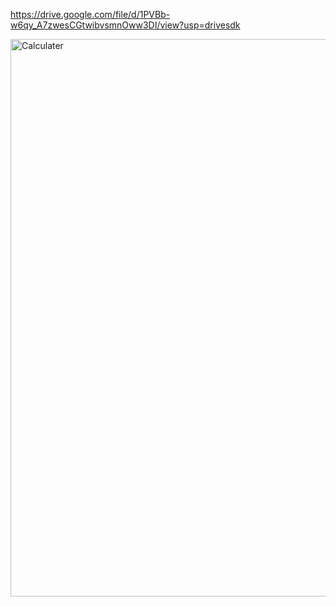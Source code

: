 https://drive.google.com/file/d/1PVBb-w6qy_A7zwesCGtwibvsmnOww3DI/view?usp=drivesdk

<img width="1244" height="892" alt="Calculater" src="https://github.com/user-attachments/assets/7ef76d8f-3d55-4535-842b-856eb7b8ba77" />
